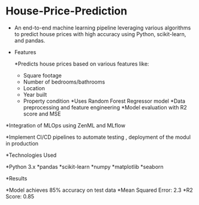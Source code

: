 # House-Price-Prediction


* An end-to-end machine learning pipeline leveraging various algorithms to predict house prices with high accuracy using Python, scikit-learn, and pandas.

* Features

  *Predicts house prices based on various features like:

    * Square footage
    * Number of bedrooms/bathrooms
    * Location
    * Year built
    * Property condition
  *Uses Random Forest Regressor model
  *Data preprocessing and feature engineering
  *Model evaluation with R2 score and MSE

*Integration of MLOps using ZenML and MLflow

*Implement CI/CD pipelines to automate testing , deployment of the modul in production 

*Technologies Used

  *Python 3.x
  *pandas
  *scikit-learn
  *numpy
  *matplotlib
  *seaborn

*Results

  *Model achieves 85% accuracy on test data
  *Mean Squared Error: 2.3
  *R2 Score: 0.85

  
